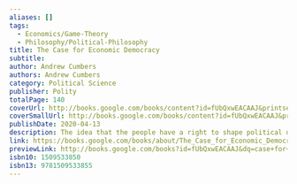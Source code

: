 ```yaml
---
aliases: []
tags:
  - Economics/Game-Theory
  - Philosophy/Political-Philosophy
title: The Case for Economic Democracy
subtitle: 
author: Andrew Cumbers
authors: Andrew Cumbers
category: Political Science
publisher: Polity
totalPage: 140
coverUrl: http://books.google.com/books/content?id=fUbQxwEACAAJ&printsec=frontcover&img=1&zoom=1&source=gbs_api
coverSmallUrl: http://books.google.com/books/content?id=fUbQxwEACAAJ&printsec=frontcover&img=1&zoom=5&source=gbs_api
publishDate: 2020-04-13
description: The idea that the people have a right to shape political decisions through democratic means is widely accepted. The same cannot be said of the decisions that impact on our everyday economic life in the workplace and beyond. Andrew Cumbers shows why this is wrong, and why, in the context of the rising tide of populism and the perceived crisis of liberal democracy, economic democracy's time has come. Four decades of market deregulation, financialisation, economic crisis and austerity has meant a loss of economic control and security for the majority of the world's population. The solution must involve allowing people to 'take back control' of their economic lives. Cumbers goes beyond older traditions of economic democracy to develop an ambitious new framework that includes a traditional concern with workplace rights and collective bargaining, but shifts the focus to include consideration of individual economic rights and processes of public engagement and deliberation beyond the workplace. This topical and original book will be essential reading for anyone interested in radical solutions for our economic and political crises.
link: https://books.google.com/books/about/The_Case_for_Economic_Democracy.html?hl=&id=fUbQxwEACAAJ
previewLink: http://books.google.com/books?id=fUbQxwEACAAJ&dq=case+for+economic+democracy&hl=&as_pt=BOOKS&cd=1&source=gbs_api
isbn10: 1509533850
isbn13: 9781509533855
---
```

